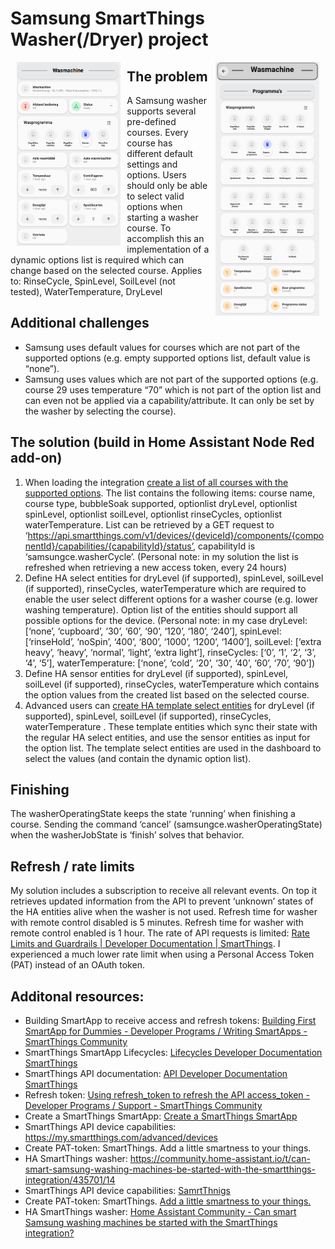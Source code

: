# Samsung SmartThings Washer(/Dryer) project

<p width="100%">
    <img align=left width="33%" src="../images/dashboard1.png" hspace="10">
    <img align=right width="33%" src="../images/dashboard2.png" hspace="10">
</p>

## The problem
A Samsung washer supports several pre-defined courses. Every course has different default settings and options. Users should only be able to select valid options when starting a washer course. To accomplish this an implementation of a dynamic options list is required which can change based on the selected course.
Applies to: RinseCycle, SpinLevel, SoilLevel (not tested), WaterTemperature, DryLevel

## Additional challenges
* Samsung uses default values for courses which are not part of the supported options (e.g. empty supported options list, default value is “none”).
* Samsung uses values which are not part of the supported options (e.g. course 29 uses temperature “70” which is not part of the option list and can even not be applied via a capability/attribute. It can only be set by the washer by selecting the course).

## The solution (build in Home Assistant Node Red add-on)
1.	When loading the integration [create a list of all courses with the supported options](https://github.com/wilbiev/nodered/blob/main/SmartThings/Washer-dryer/build_option_list.js). The list contains the following items: course name, course type, bubbleSoak supported, optionlist dryLevel, optionlist spinLevel, optionlist soilLevel, optionlist rinseCycles, optionlist waterTemperature. List can be retrieved by a GET request to ‘https://api.smartthings.com/v1/devices/{deviceId}/components/{componentId}/capabilities/{capabilityId}/status’, capabilityId is ‘samsungce.washerCycle’. (Personal note: in my solution the list is refreshed when retrieving a new access token, every 24 hours)
1.	Define HA select entities for dryLevel (if supported), spinLevel, soilLevel (if supported), rinseCycles,  waterTemperature which are required to enable the user select different options for a washer course (e.g. lower washing temperature). Option list of the entities should support all possible options for the device. (Personal note: in my case dryLevel: [‘none’, ‘cupboard’, ‘30’, ‘60’, ‘90’, ‘120’, ‘180’, ‘240’], spinLevel: [‘rinseHold’, ‘noSpin’, ‘400’, ‘800’, ‘1000’, ‘1200’, ‘1400’], soilLevel: [‘extra heavy’, ‘heavy’, ‘normal’, ‘light’, ‘extra light’], rinseCycles: [‘0’, ‘1’, ‘2’, ‘3’, ‘4’, ‘5’], waterTemperature: [‘none’, ‘cold’, ‘20’, ‘30’, ‘40’, ‘60’, ‘70’, ‘90’])
1.	Define HA sensor entities for dryLevel (if supported), spinLevel, soilLevel (if supported), rinseCycles,  waterTemperature which contains the option values from the created list based on the selected course.
1.	Advanced users can [create HA template select entities](https://github.com/wilbiev/nodered/blob/main/SmartThings/Washer-dryer/templates.yaml) for dryLevel (if supported), spinLevel, soilLevel (if supported), rinseCycles,  waterTemperature . These template entities which sync their state with the regular HA select entities, and use the sensor entities as input for the option list. The template select entities are used in the dashboard to select the values (and contain the dynamic option list).

## Finishing
The washerOperatingState keeps the state ‘running’ when finishing a course. Sending the command ‘cancel’ (samsungce.washerOperatingState) when the washerJobState is ‘finish’ solves that behavior.

## Refresh / rate limits
My solution includes a subscription to receive all relevant events. On top it retrieves updated information from the API to prevent ‘unknown’ states of the HA entities alive when the washer is not used. Refresh time for washer with remote control disabled is 5 minutes. Refresh time for washer with remote control enabled is 1 hour. The rate of API requests is limited: [Rate Limits and Guardrails | Developer Documentation | SmartThings](https://developer.smartthings.com/docs/getting-started/rate-limits). I experienced a much lower rate limit when using a Personal Access Token (PAT) instead of an OAuth token.

## Additonal resources:
* Building SmartApp to receive access and refresh tokens: [Building First SmartApp for Dummies - Developer Programs / Writing SmartApps - SmartThings Community](https://community.smartthings.com/t/building-first-smartapp-for-dummies/251219)
* SmartThings SmartApp Lifecycles: [Lifecycles Developer Documentation SmartThings](https://developer.smartthings.com/docs/connected-services/lifecycles)
* SmartThings API documentation: [API Developer Documentation SmartThings](https://developer.smartthings.com/docs/api/public)
* Refresh token: [Using refresh_token to refresh the API access_token - Developer Programs / Support - SmartThings Community](https://community.smartthings.com/t/using-refresh-token-to-refresh-the-api-access-token/240168)
* Create a SmartThings SmartApp: [Create a SmartThings SmartApp](https://ndiesslin.com/blog/creating-a-smartthings-smartapp-part-1/)
* SmartThings API device capabilities: https://my.smartthings.com/advanced/devices
* Create PAT-token: SmartThings. Add a little smartness to your things.
* HA SmartThings washer: https://community.home-assistant.io/t/can-smart-samsung-washing-machines-be-started-with-the-smartthings-integration/435701/14
* SmartThings API device capabilities: [SamrtThnigs](https://my.smartthings.com/advanced/devices)
* Create PAT-token: SmartThings. [Add a little smartness to your things.](https://account.smartthings.com/tokens)
* HA SmartThings washer: [Home Assistant Community - Can smart Samsung washing machines be started with the SmartThings integration?](https://community.home-assistant.io/t/can-smart-samsung-washing-machines-be-started-with-the-smartthings-integration/435701/14)
